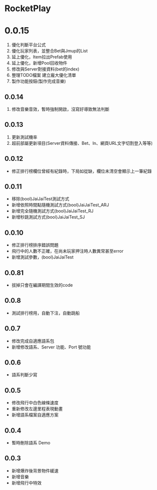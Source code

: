 # RocketPlay
# 0.0.15

1. 優化判斷平台公式
2. 優化玩家列表，並整合Bet與Jmup的List
3. 延上優化，Item拉出Prefab使用
4. 延上優化，新增Pool回收物件
5. 修改與Server對接資料(bet的index)
6. 整理TODO檔案 建立龐大優化清單
7. 製作功能按鈕(製作完成音樂)

## 0.0.14

1. 修改音樂音效，暫時強制開啟，沒寫好導致無法判斷

## 0.0.13

1. 更新測試機率
2. 超前部屬更新項目(Server資料傳接、Bet、ln、網頁URL文字切割登入等等)

## 0.0.12

- 修正排行榜欄位曾經有紀錄時，下局如從缺，欄位未清空會顯示上一筆紀錄

## 0.0.11

- 移除(bool)JaiJaiTest測試方式
- 新增依照時間點隨機測試方式(bool)JaiJaiTest_ARJ
- 新增完全隨機測試方式(bool)JaiJaiTest_RJ
- 新增秒跳測試方式(bool)JaiJaiTest_SJ
  
## 0.0.10

- 修正排行榜排序錯誤問題
- 飛行中的人數不正確，在尚未玩家押注時人數異常甚至error
- 新增測試參數，(bool)JaiJaiTest

## 0.0.81

-   拔掉只會在編譯期間生效的code

## 0.0.8

-   測試排行榜用，自動下注，自動跳船

## 0.0.7

-   修改完成自適應語系包
-   新增修改語系、Server 功能、Port 號功能

## 0.0.6

-   語系判斷少寫

## 0.0.5

-   修改飛行中白色線條速度
-   重新修改左邊里程表現動畫
-   新增語系檔案自適應方案

## 0.0.4

-   暫時刪除語系 Demo

## 0.0.3

-   新增爆炸後背景物件緩速
-   新增音樂
-   新增飛行中特效

